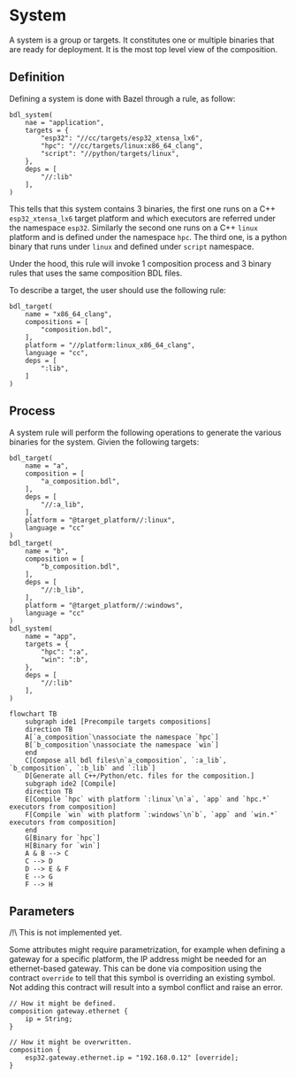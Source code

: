 # System

A system is a group or targets. It constitutes one or multiple binaries that are ready for deployment.
It is the most top level view of the composition.

## Definition

Defining a system is done with Bazel through a rule, as follow:

```bzl
bdl_system(
    nae = "application",
    targets = {
        "esp32": "//cc/targets/esp32_xtensa_lx6",
        "hpc": "//cc/targets/linux:x86_64_clang",
        "script": "//python/targets/linux",
    },
    deps = [
        "//:lib"
    ],
)
```

This tells that this system contains 3 binaries, the first one runs on a C++ `esp32_xtensa_lx6` target platform and which
executors are referred under the namespace `esp32`. Similarly the second one runs on a C++ `linux` platform and is defined
under the namespace `hpc`. The third one, is a python binary that runs under `linux` and defined under `script` namespace.

Under the hood, this rule will invoke 1 composition process and 3 binary rules that uses the same composition BDL files.

To describe a target, the user should use the following rule:

```bdl
bdl_target(
    name = "x86_64_clang",
    compositions = [
        "composition.bdl",
    ],
    platform = "//platform:linux_x86_64_clang",
    language = "cc",
    deps = [
        ":lib",
    ]
)
```

## Process

A system rule will perform the following operations to generate the various binaries for the system.
Givien the following targets:

```bdl
bdl_target(
    name = "a",
    composition = [
        "a_composition.bdl",
    ],
    deps = [
        "//:a_lib",
    ],
    platform = "@target_platform//:linux",
    language = "cc"
)
bdl_target(
    name = "b",
    composition = [
        "b_composition.bdl",
    ],
    deps = [
        "//:b_lib",
    ],
    platform = "@target_platform//:windows",
    language = "cc"
)
bdl_system(
    name = "app",
    targets = {
        "hpc": ":a",
        "win": ":b",
    },
    deps = [
        "//:lib"
    ],
)
```

```mermaid
flowchart TB
    subgraph ide1 [Precompile targets compositions]
    direction TB
    A[`a_composition`\nassociate the namespace `hpc`]
    B[`b_composition`\nassociate the namespace `win`]
    end
    C[Compose all bdl files\n`a_composition`, `:a_lib`, `b_composition`, `:b_lib` and `:lib`]
    D[Generate all C++/Python/etc. files for the composition.]
    subgraph ide2 [Compile]
    direction TB
    E[Compile `hpc` with platform `:linux`\n`a`, `app` and `hpc.*` executors from composition]
    F[Compile `win` with platform `:windows`\n`b`, `app` and `win.*` executors from composition]
    end
    G[Binary for `hpc`]
    H[Binary for `win`]
    A & B --> C
    C --> D
    D --> E & F
    E --> G
    F --> H
```

## Parameters

/!\ This is not implemented yet.

Some attributes might require parametrization, for example when defining a gateway for a specific platform, the IP address
might be needed for an ethernet-based gateway.
This can be done via composition using the contract `override` to tell that this symbol is overriding an existing symbol.
Not adding this contract will result into a symbol conflict and raise an error.

```bd
// How it might be defined.
composition gateway.ethernet {
    ip = String;
}

// How it might be overwritten.
composition {
    esp32.gateway.ethernet.ip = "192.168.0.12" [override];
}
```
